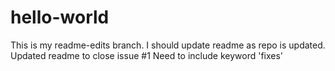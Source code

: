 # hello-world
This is my readme-edits branch. I should update readme as repo is updated.
Updated readme to close issue #1
Need to include keyword 'fixes'
